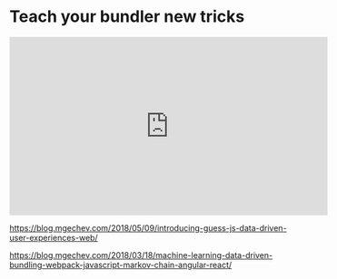 # Teach your bundler new tricks

<div class="video">
  <iframe width="560" height="315" src="https://www.youtube.com/embed/L5tPWCB7jX0?rel=0" frameborder="0" allow="autoplay; encrypted-media" allowfullscreen></iframe>
</div>

https://blog.mgechev.com/2018/05/09/introducing-guess-js-data-driven-user-experiences-web/

https://blog.mgechev.com/2018/03/18/machine-learning-data-driven-bundling-webpack-javascript-markov-chain-angular-react/
